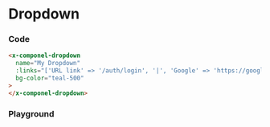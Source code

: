 # Dropdown

### Code

```html
<x-componel-dropdown
  name="My Dropdown"
  :links="['URL link' => '/auth/login', '|', 'Google' => 'https://google.com', 'Login' => 'login']"
  bg-color="teal-500"
>
</x-componel-dropdown>
```

### Playground

<dropdown-DropdownPlayground />
